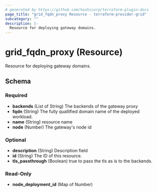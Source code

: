 ```yaml
---
# generated by https://github.com/hashicorp/terraform-plugin-docs
page_title: "grid_fqdn_proxy Resource - terraform-provider-grid"
subcategory: ""
description: |-
  Resource for deploying gateway domains.
---
```


# grid_fqdn_proxy (Resource)

Resource for deploying gateway domains.



<!-- schema generated by tfplugindocs -->
## Schema

### Required

- **backends** (List of String) The backends of the gateway proxy
- **fqdn** (String) The fully quallified domain name of the deployed workload.
- **name** (String) resource name
- **node** (Number) The gateway's node id

### Optional

- **description** (String) Description field
- **id** (String) The ID of this resource.
- **tls_passthrough** (Boolean) true to pass the tls as is to the backends.

### Read-Only

- **node_deployment_id** (Map of Number)


